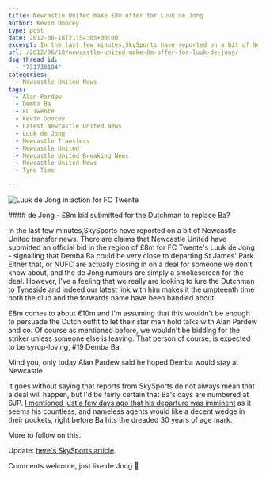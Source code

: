 ```yaml
---
title: Newcastle United make £8m offer for Luuk de Jong
author: Kevin Doocey
type: post
date: 2012-06-18T21:54:05+00:00
excerpt: In the last few minutes,SkySports have reported on a bit of Newcastle United transfer news. There are claims that Newcastle United have submitted an official bid in the..
url: /2012/06/18/newcastle-united-make-8m-offer-for-luuk-de-jong/
dsq_thread_id:
  - "731730184"
categories:
  - Newcastle United News
tags:
  - Alan Pardew
  - Demba Ba
  - FC Twente
  - Kevin Doocey
  - Latest Newcastle United News
  - Luuk de Jong
  - Newcastle Transfers
  - Newcastle United
  - Newcastle United Breaking News
  - Newcastle United News
  - Tyne Time

---
```

![Luuk de Jong in action for FC Twente](http://www.tynetime.com/wp-content/uploads/2012/06/luuk-de-jong.jpg "luuk-de-jong")

#### de Jong - £8m bid submitted for the Dutchman to replace Ba?

In the last few minutes,SkySports have reported on a bit of Newcastle United transfer news. There are claims that Newcastle United have submitted an official bid in the region of £8m for FC Twente's Luuk de Jong - signalling that Demba Ba could be very close to departing St.James' Park. Either that, or NUFC are actually closing in on a deal for someone we don't know about, and the de Jong rumours are simply a smokescreen for the deal. However, I've a feeling that we really are  looking to lure the Dutchman to Tyneside and indeed our latest link with him makes it the umpteenth time both the club and the forwards name have been bandied about.

£8m comes to about €10m and I'm assuming that this wouldn't be enough to persuade the Dutch outfit to let their star man hold talks with Alan Pardew and co. Of course as mentioned before, we wouldn't be bidding for the striker unless someone else is leaving. That person of course, is expected to be syrup-loving, #19 Demba Ba.

Mind you, only today Alan Pardew said he hoped Demba would stay at Newcastle.

It goes without saying that reports from SkySports do not always mean that a deal will happen, but I'd be fairly certain that Ba's days are numbered at SJP. [I mentioned just a few days ago that his departure was imminent](http://www.tynetime.com/2012/06/14/no-bids-received-for-ba-but-move-away-from-newcastle-united-looks-imminent/) as it seems his countless, and nameless agents would like a decent wedge in their pockets, right before Ba hits the dreaded 30 years of age mark.

More to follow on this..

Update: [here's SkySports article](http://www.skysports.com/football/news/11095/7824873?).

Comments welcome, just like de Jong 🙂
